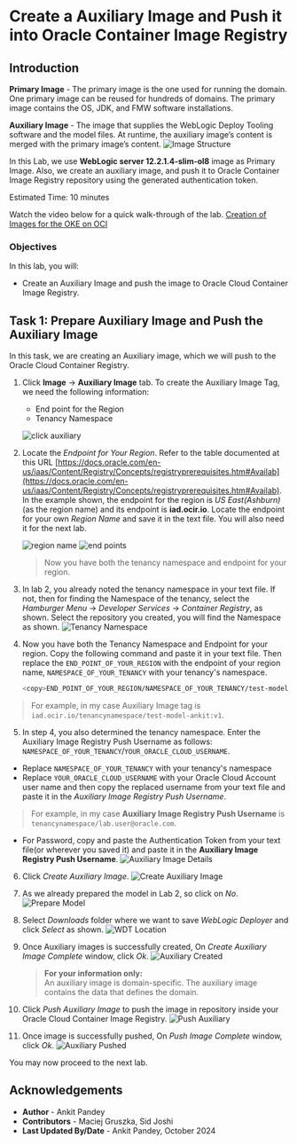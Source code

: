 # Create a Auxiliary Image and Push it into Oracle Container Image Registry

## Introduction

**Primary Image** - The primary image is the one used for running the domain. One primary image can be reused for hundreds of domains. The primary image contains the OS, JDK, and FMW software installations.

**Auxiliary Image** - The image that supplies the WebLogic Deploy Tooling software and the model files. At runtime, the auxiliary image’s content is merged with the primary image’s content.
    ![Image Structure](images/image-structure.png)

In this Lab, we use **WebLogic server 12.2.1.4-slim-ol8** image as Primary Image. Also, we create an auxiliary image, and push it to Oracle Container Image Registry repository using the generated authentication token. 

Estimated Time: 10 minutes

Watch the video below for a quick walk-through of the lab.
[Creation of Images for the OKE on OCI](videohub:1_y5o56oe5)

### Objectives

In this lab, you will:

* Create an Auxiliary Image and push the image to Oracle Cloud Container Image Registry.

## Task 1: Prepare Auxiliary Image and Push the Auxiliary Image  

In this task, we are creating an Auxiliary image, which we will push to the Oracle Cloud Container Registry.

1. Click **Image** -> **Auxiliary Image** tab. To create the Auxiliary Image Tag, we need the following information:

    * End point for the Region
    * Tenancy Namespace

    ![click auxiliary](images/click-auxiliary.png)


2. Locate the *Endpoint for Your Region*. Refer to the table documented at this URL [https://docs.oracle.com/en-us/iaas/Content/Registry/Concepts/registryprerequisites.htm#Availab](https://docs.oracle.com/en-us/iaas/Content/Registry/Concepts/registryprerequisites.htm#Availab). In the example shown, the endpoint for the region is *US East(Ashburn)* (as the region name) and its endpoint is **iad.ocir.io**. Locate the endpoint for your own *Region Name* and save it in the text file. You will also need it for the next lab.

    ![region name](images/region-name.png " ")
    ![end points](images/end-point.png " ")

    >Now you have both the tenancy namespace and endpoint for your region.
 

3. In lab 2, you already noted the tenancy namespace in your text file. If not, then for finding the Namespace of the tenancy, select the *Hamburger Menu* -> *Developer Services* -> *Container Registry*, as shown. Select the repository you created, you will find the Namespace as shown.
    ![Tenancy Namespace](images/tenancy-namespace.png)

4. Now you have both the Tenancy Namespace and Endpoint for your region. Copy the following command and paste it in your text file. Then replace the `END_POINT_OF_YOUR_REGION` with the endpoint of your region name, `NAMESPACE_OF_YOUR_TENANCY` with your tenancy's namespace. 

    ````bash
    <copy>END_POINT_OF_YOUR_REGION/NAMESPACE_OF_YOUR_TENANCY/test-model-your_first_name:v1</copy>
    ````

> For example, in my case Auxiliary Image tag is `iad.ocir.io/tenancynamespace/test-model-ankit:v1`.

5. In step 4, you also determined the tenancy namespace.
Enter the  Auxiliary Image Registry Push Username as follows: `NAMESPACE_OF_YOUR_TENANCY`/`YOUR_ORACLE_CLOUD_USERNAME`. <br>
* Replace `NAMESPACE_OF_YOUR_TENANCY` with your tenancy's namespace
* Replace `YOUR_ORACLE_CLOUD_USERNAME` with your Oracle Cloud Account user name and then copy the replaced username from your text file and paste it in the *Auxiliary Image Registry Push Username*.
> For example, in my case **Auxiliary Image Registry Push Username** is `tenancynamespace/lab.user@oracle.com`.
* For Password, copy and paste the Authentication Token from your text file(or wherever you saved it) and paste it in the **Auxiliary Image Registry Push Username**.
    ![Auxiliary Image Details](images/auxiliary-image-details.png)

6. Click *Create Auxiliary Image*.
    ![Create Auxiliary Image](images/create-auxiliary-image.png)

7. As we already prepared the model in Lab 2, so click on *No*.
    ![Prepare Model](images/prepare-model.png)

8. Select *Downloads* folder where we want to save *WebLogic Deployer* and click *Select* as shown.
    ![WDT Location](images/wdt-location.png)

9. Once Auxiliary images is successfully created, On *Create Auxiliary Image Complete* window, click *Ok*.
    ![Auxiliary Created](images/auxiliary-created.png)
    > **For your information only:**<br>
    >  An auxiliary image is domain-specific. The auxiliary image contains the data that defines the domain.

10. Click *Push Auxiliary Image* to push the image in repository inside your Oracle Cloud Container Image Registry.
    ![Push Auxiliary](images/push-auxiliary.png)

11. Once image is successfully pushed, On *Push Image Complete* window, click *Ok*. 
    ![Auxiliary Pushed](images/auxiliary-pushed.png)

You may now proceed to the next lab.

## Acknowledgements
* **Author** -  Ankit Pandey
* **Contributors** - Maciej Gruszka, Sid Joshi
* **Last Updated By/Date** - Ankit Pandey, October 2024